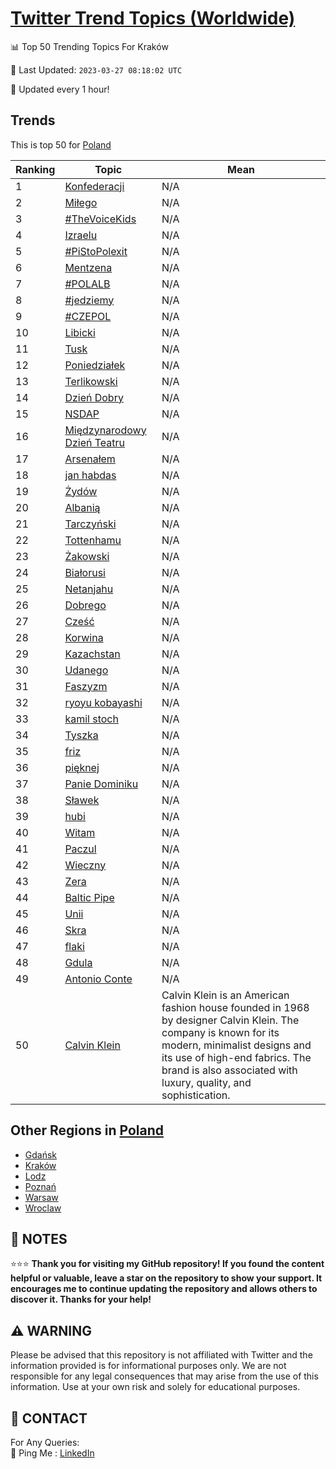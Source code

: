 [Twitter Trend Topics (Worldwide)](https://github.com/ErcinDedeoglu/Twitter-Trend-Topics)
==========


📊 Top 50 Trending Topics For Kraków

📆 Last Updated: `2023-03-27 08:18:02 UTC`

🔧 Updated every 1 hour!


## Trends

This is top 50 for [Poland](</Poland>)

| Ranking | Topic | Mean |
| ------- | ------------ | ------------ |
| 1 | [Konfederacji](http://twitter.com/search?q=Konfederacji) | N/A |
| 2 | [Miłego](http://twitter.com/search?q=Mi%c5%82ego) | N/A |
| 3 | [#TheVoiceKids](http://twitter.com/search?q=%23TheVoiceKids) | N/A |
| 4 | [Izraelu](http://twitter.com/search?q=Izraelu) | N/A |
| 5 | [#PiStoPolexit](http://twitter.com/search?q=%23PiStoPolexit) | N/A |
| 6 | [Mentzena](http://twitter.com/search?q=Mentzena) | N/A |
| 7 | [#POLALB](http://twitter.com/search?q=%23POLALB) | N/A |
| 8 | [#jedziemy](http://twitter.com/search?q=%23jedziemy) | N/A |
| 9 | [#CZEPOL](http://twitter.com/search?q=%23CZEPOL) | N/A |
| 10 | [Libicki](http://twitter.com/search?q=Libicki) | N/A |
| 11 | [Tusk](http://twitter.com/search?q=Tusk) | N/A |
| 12 | [Poniedziałek](http://twitter.com/search?q=Poniedzia%c5%82ek) | N/A |
| 13 | [Terlikowski](http://twitter.com/search?q=Terlikowski) | N/A |
| 14 | [Dzień Dobry](http://twitter.com/search?q=Dzie%c5%84+Dobry) | N/A |
| 15 | [NSDAP](http://twitter.com/search?q=NSDAP) | N/A |
| 16 | [Międzynarodowy Dzień Teatru](http://twitter.com/search?q=Mi%c4%99dzynarodowy+Dzie%c5%84+Teatru) | N/A |
| 17 | [Arsenałem](http://twitter.com/search?q=Arsena%c5%82em) | N/A |
| 18 | [jan habdas](http://twitter.com/search?q=jan+habdas) | N/A |
| 19 | [Żydów](http://twitter.com/search?q=%c5%bbyd%c3%b3w) | N/A |
| 20 | [Albanią](http://twitter.com/search?q=Albani%c4%85) | N/A |
| 21 | [Tarczyński](http://twitter.com/search?q=Tarczy%c5%84ski) | N/A |
| 22 | [Tottenhamu](http://twitter.com/search?q=Tottenhamu) | N/A |
| 23 | [Żakowski](http://twitter.com/search?q=%c5%bbakowski) | N/A |
| 24 | [Białorusi](http://twitter.com/search?q=Bia%c5%82orusi) | N/A |
| 25 | [Netanjahu](http://twitter.com/search?q=Netanjahu) | N/A |
| 26 | [Dobrego](http://twitter.com/search?q=Dobrego) | N/A |
| 27 | [Cześć](http://twitter.com/search?q=Cze%c5%9b%c4%87) | N/A |
| 28 | [Korwina](http://twitter.com/search?q=Korwina) | N/A |
| 29 | [Kazachstan](http://twitter.com/search?q=Kazachstan) | N/A |
| 30 | [Udanego](http://twitter.com/search?q=Udanego) | N/A |
| 31 | [Faszyzm](http://twitter.com/search?q=Faszyzm) | N/A |
| 32 | [ryoyu kobayashi](http://twitter.com/search?q=ryoyu+kobayashi) | N/A |
| 33 | [kamil stoch](http://twitter.com/search?q=kamil+stoch) | N/A |
| 34 | [Tyszka](http://twitter.com/search?q=Tyszka) | N/A |
| 35 | [friz](http://twitter.com/search?q=friz) | N/A |
| 36 | [pięknej](http://twitter.com/search?q=pi%c4%99knej) | N/A |
| 37 | [Panie Dominiku](http://twitter.com/search?q=Panie+Dominiku) | N/A |
| 38 | [Sławek](http://twitter.com/search?q=S%c5%82awek) | N/A |
| 39 | [hubi](http://twitter.com/search?q=hubi) | N/A |
| 40 | [Witam](http://twitter.com/search?q=Witam) | N/A |
| 41 | [Paczul](http://twitter.com/search?q=Paczul) | N/A |
| 42 | [Wieczny](http://twitter.com/search?q=Wieczny) | N/A |
| 43 | [Zera](http://twitter.com/search?q=Zera) | N/A |
| 44 | [Baltic Pipe](http://twitter.com/search?q=Baltic+Pipe) | N/A |
| 45 | [Unii](http://twitter.com/search?q=Unii) | N/A |
| 46 | [Skra](http://twitter.com/search?q=Skra) | N/A |
| 47 | [flaki](http://twitter.com/search?q=flaki) | N/A |
| 48 | [Gdula](http://twitter.com/search?q=Gdula) | N/A |
| 49 | [Antonio Conte](http://twitter.com/search?q=Antonio+Conte) | N/A |
| 50 | [Calvin Klein](http://twitter.com/search?q=Calvin+Klein) | Calvin Klein is an American fashion house founded in 1968 by designer Calvin Klein. The company is known for its modern, minimalist designs and its use of high-end fabrics. The brand is also associated with luxury, quality, and sophistication. |



## Other Regions in [Poland](</Poland>)

* [Gdańsk](</Poland/Gdańsk.md>)
* [Kraków](</Poland/Kraków.md>)
* [Lodz](</Poland/Lodz.md>)
* [Poznań](</Poland/Poznań.md>)
* [Warsaw](</Poland/Warsaw.md>)
* [Wroclaw](</Poland/Wroclaw.md>)



## 📝 NOTES

⭐⭐⭐ **Thank you for visiting my GitHub repository! If you found the content helpful or valuable, leave a star on the repository to show your support. It encourages me to continue updating the repository and allows others to discover it. Thanks for your help!**


## ⚠️ WARNING

Please be advised that this repository is not affiliated with Twitter and the information provided is for informational purposes only. We are not responsible for any legal consequences that may arise from the use of this information. Use at your own risk and solely for educational purposes.


## 📨 CONTACT

 For Any Queries:  
            🏓 Ping Me : [LinkedIn](https://www.linkedin.com/in/ercindedeoglu/)
